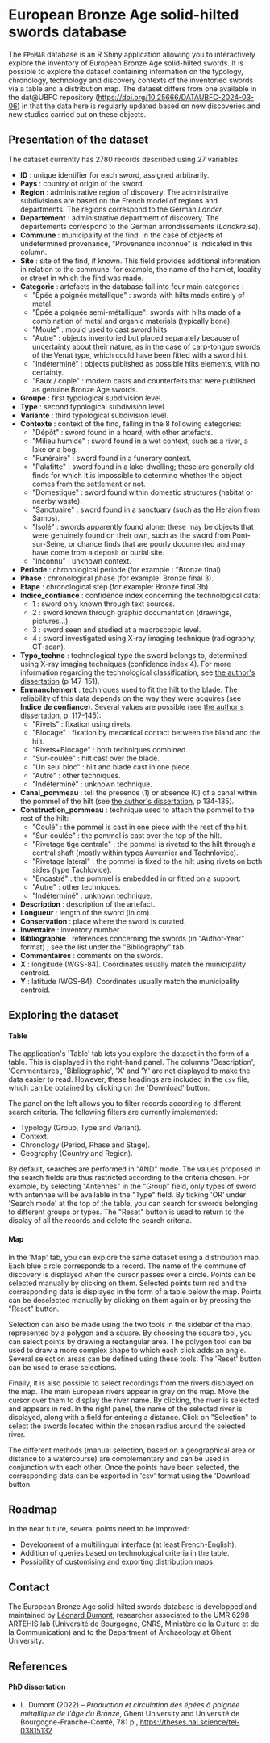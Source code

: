 European Bronze Age solid-hilted swords database
================

The `EPoMAB` database is an R Shiny application allowing you to interactively explore the inventory of European Bronze Age solid-hilted swords. It is possible to explore the dataset containing information on the typology, chronology, technology and discovery contexts of the inventoried swords via a table and a distribution map. The dataset differs from one available in the dat\@UBFC repository (<https://doi.org/10.25666/DATAUBFC-2024-03-06>) in that the data here is regularly updated based on new discoveries and new studies carried out on these objects.

## Presentation of the dataset

The dataset currently has 2780 records described using 27 variables:

  - **ID** : unique identifier for each sword, assigned arbitrarily.
  - **Pays** : country of origin of the sword.
  - **Region** : administrative region of discovery. The administrative subdivisions are based on the French model of regions and departments. The regions correspond to the German *Länder*.
  - **Departement** : administrative department of discovery. The départements correspond to the German arrondissements (*Landkreise*).
  - **Commune** : municipality of the find. In the case of objects of undetermined provenance, "Provenance inconnue" is indicated in this column.
  - **Site** : site of the find, if known. This field provides additional information in relation to the commune: for example, the name of the hamlet, locality or street in which the find was made.
  - **Categorie** : artefacts in the database fall into four main categories :
    - "Épée à poignée métallique" : swords with hilts made entirely of metal.
    - "Épée à poignée semi-métallique": swords with hilts made of a combination of metal and organic materials (typically bone).
    - "Moule" : mould used to cast sword hilts.
    - "Autre" : objects inventoried but placed separately because of uncertainty about their nature, as in the case of carp-tongue swords of the Venat type, which could have been fitted with a sword hilt.
    - "Indéterminé" : objects published as possible hilts elements, with no certainty.
    - "Faux / copie" : modern casts and counterfeits that were published as genuine Bronze Age swords.
  - **Groupe** : first typological subdivision level.
  - **Type** : second typological subdivision level.
  - **Variante** : third typological subdivision level.
  - **Contexte** : context of the find, falling in the 8 following categories:
    - "Dépôt" : sword found in a hoard, with other artefacts.
    - "Milieu humide" : sword found in a wet context, such as a river, a lake or a bog.
    - "Funéraire" : sword found in a funerary context.
    - "Palafitte" : sword found in a lake-dwelling; these are generally old finds for which it is impossible to determine whether the object comes from the settlement or not.
    - "Domestique" : sword found within domestic structures (habitat or nearby waste).
    - "Sanctuaire" : sword found in a sanctuary (such as the Heraion from Samos).
    - "Isolé" : swords apparently found alone; these may be objects that were genuinely found on their own, such as the sword from Pont-sur-Seine, or chance finds that are poorly documented and may have come from a deposit or burial site.
    - "Inconnu" : unknown context.
  - **Periode** : chronological periode (for example : "Bronze final).
  - **Phase** : chronological phase (for example: Bronze final 3).
  - **Etape** : chronological step (for example: Bronze final 3b).
  - **Indice_confiance** : confidence index concerning the technological data:
    - 1 : sword only known through text sources.
    - 2 : sword known through graphic documentation (drawings, pictures...).
    - 3 : sword seen and studied at a macroscopic level.
    - 4 : sword investigated using X-ray imaging technique (radiography, CT-scan).
  - **Typo_techno** : technological type the sword belongs to, determined using X-ray imaging techniques (confidence index 4). For more information regarding the technological classification, see [the author's dissertation](https://theses.hal.science/tel-03815132) (p 147-151).
  - **Emmanchement** : techniques used to fit the hilt to the blade. The reliability of this data depends on the way they were acquires (see **Indice de confiance**). Several values are possible (see [the author's dissertation](https://theses.hal.science/tel-03815132), p. 117-145):
    - "Rivets" : fixation using rivets.
    - "Blocage" : fixation by mecanical contact between the bland and the hilt.
    - "Rivets+Blocage" : both techniques combined.
    - "Sur-coulée" : hilt cast over the blade.
    - "Un seul bloc" : hilt and blade cast in one piece.
    - "Autre" : other techniques.
    - "Indéterminé" : unknown technique.
  - **Canal_pommeau** : tell the presence (1) or absence (0) of a canal within the pommel of the hilt (see [the author's dissertation](https://theses.hal.science/tel-03815132), p 134-135).
  - **Construction_pommeau** : technique used to attach the pommel to the rest of the hilt:
    - "Coulé" : the pommel is cast in one piece with the rest of the hilt.
    - "Sur-coulée" : the pommel is cast over the top of the hilt.
    - "Rivetage tige centrale" : the pommel is riveted to the hilt through a central shaft (mostly within types Auvernier and Tachnlovice).
    - "Rivetage latéral" : the pommel is fixed to the hilt using rivets on both sides (type Tachlovice).
    - "Encastré" : the pommel is embedded in or fitted on a support.
    - "Autre" : other techniques.
    - "Indéterminé" : unknown technique.
  - **Description** : description of the artefact.
  - **Longueur** : length of the sword (in cm).
  - **Conservation** : place where the sword is curated.
  - **Inventaire** : inventory number.
  - **Bibliographie** : references concerning the swords (in "Author-Year" format) ; see the list under the "Bibliography" tab.
  - **Commentaires** : comments on the swords.
  - **X** : longitude (WGS-84). Coordinates usually match the municipality centroid.
  - **Y** : latitude (WGS-84). Coordinates usually match the municipality centroid.

## Exploring the dataset

#### Table

The application's 'Table' tab lets you explore the dataset in the form of a table. This is displayed in the right-hand panel. The columns 'Description', 'Commentaires', 'Bibliographie', 'X' and 'Y' are not displayed to make the data easier to read. However, these headings are included in the `csv` file, which can be obtained by clicking on the 'Download' button.

The panel on the left allows you to filter records according to different search criteria. The following filters are currently implemented:

  - Typology (Group, Type and Variant).
  - Context.
  - Chronology (Period, Phase and Stage).
  - Geography (Country and Region).
  
By default, searches are performed in "AND" mode. The values proposed in the search fields are thus restricted according to the criteria chosen. For example, by selecting "Antennes" in the "Group" field, only types of sword with antennae will be available in the "Type" field. By ticking 'OR' under 'Search mode' at the top of the table, you can search for swords belonging to different groups or types. The "Reset" button is used to return to the display of all the records and delete the search criteria.

#### Map

In the 'Map' tab, you can explore the same dataset using a distribution map. Each blue circle corresponds to a record. The name of the commune of discovery is displayed when the cursor passes over a circle. Points can be selected manually by clicking on them. Selected points turn red and the corresponding data is displayed in the form of a table below the map. Points can be deselected manually by clicking on them again or by pressing the "Reset" button.

Selection can also be made using the two tools in the sidebar of the map, represented by a polygon and a square. By choosing the square tool, you can select points by drawing a rectangular area. The polygon tool can be used to draw a more complex shape to which each click adds an angle. Several selection areas can be defined using these tools. The 'Reset' button can be used to erase selections.

Finally, it is also possible to select recordings from the rivers displayed on the map. The main European rivers appear in grey on the map. Move the cursor over them to display the river name. By clicking, the river is selected and appears in red. In the right panel, the name of the selected river is displayed, along with a field for entering a distance. Click on "Selection" to select the swords located within the chosen radius around the selected river.

The different methods (manual selection, based on a geographical area or distance to a watercourse) are complementary and can be used in conjunction with each other. Once the points have been selected, the corresponding data can be exported in 'csv' format using the 'Download' button. 

## Roadmap

In the near future, several points need to be improved:

  - Development of a multilingual interface (at least French-English).
  - Addition of queries based on technological criteria in the table.
  - Possibility of customising and exporting distribution maps.

## Contact

The European Bronze Age solid-hilted swords database is developped and maintained by [Léonard Dumont](mailto:leonard.dumont@u-bourgogne.fr), researcher associated to the UMR 6298 ARTEHIS lab (Université de Bourgogne, CNRS, Ministère de la Culture et de la Communication) and to the Department of Archaeology at Ghent University.

## References

#### PhD dissertation

  - L. Dumont (2022) – *Production et circulation des épées à poignée métallique de l'âge du Bronze*, Ghent University and Université de Bourgogne-Franche-Comté, 781 p., <https://theses.hal.science/tel-03815132>
